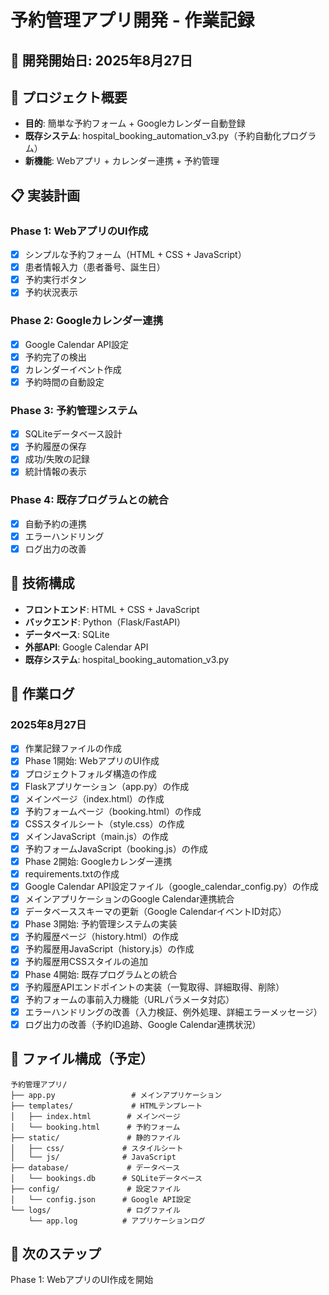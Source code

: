 # 予約管理アプリ開発 - 作業記録

## 📅 開発開始日: 2025年8月27日

## 🎯 プロジェクト概要
- **目的**: 簡単な予約フォーム + Googleカレンダー自動登録
- **既存システム**: hospital_booking_automation_v3.py（予約自動化プログラム）
- **新機能**: Webアプリ + カレンダー連携 + 予約管理

## 📋 実装計画

### Phase 1: WebアプリのUI作成
- [x] シンプルな予約フォーム（HTML + CSS + JavaScript）
- [x] 患者情報入力（患者番号、誕生日）
- [x] 予約実行ボタン
- [x] 予約状況表示

### Phase 2: Googleカレンダー連携
- [x] Google Calendar API設定
- [x] 予約完了の検出
- [x] カレンダーイベント作成
- [x] 予約時間の自動設定

### Phase 3: 予約管理システム
- [x] SQLiteデータベース設計
- [x] 予約履歴の保存
- [x] 成功/失敗の記録
- [x] 統計情報の表示

### Phase 4: 既存プログラムとの統合
- [x] 自動予約の連携
- [x] エラーハンドリング
- [x] ログ出力の改善

## 🔧 技術構成
- **フロントエンド**: HTML + CSS + JavaScript
- **バックエンド**: Python（Flask/FastAPI）
- **データベース**: SQLite
- **外部API**: Google Calendar API
- **既存システム**: hospital_booking_automation_v3.py

## 📝 作業ログ

### 2025年8月27日
- [x] 作業記録ファイルの作成
- [x] Phase 1開始: WebアプリのUI作成
- [x] プロジェクトフォルダ構造の作成
- [x] Flaskアプリケーション（app.py）の作成
- [x] メインページ（index.html）の作成
- [x] 予約フォームページ（booking.html）の作成
- [x] CSSスタイルシート（style.css）の作成
- [x] メインJavaScript（main.js）の作成
- [x] 予約フォームJavaScript（booking.js）の作成
- [x] Phase 2開始: Googleカレンダー連携
- [x] requirements.txtの作成
- [x] Google Calendar API設定ファイル（google_calendar_config.py）の作成
- [x] メインアプリケーションのGoogle Calendar連携統合
- [x] データベーススキーマの更新（Google CalendarイベントID対応）
- [x] Phase 3開始: 予約管理システムの実装
- [x] 予約履歴ページ（history.html）の作成
- [x] 予約履歴用JavaScript（history.js）の作成
- [x] 予約履歴用CSSスタイルの追加
- [x] Phase 4開始: 既存プログラムとの統合
- [x] 予約履歴APIエンドポイントの実装（一覧取得、詳細取得、削除）
- [x] 予約フォームの事前入力機能（URLパラメータ対応）
- [x] エラーハンドリングの改善（入力検証、例外処理、詳細エラーメッセージ）
- [x] ログ出力の改善（予約ID追跡、Google Calendar連携状況）

## 📁 ファイル構成（予定）
```
予約管理アプリ/
├── app.py                 # メインアプリケーション
├── templates/             # HTMLテンプレート
│   ├── index.html        # メインページ
│   └── booking.html      # 予約フォーム
├── static/               # 静的ファイル
│   ├── css/             # スタイルシート
│   └── js/              # JavaScript
├── database/             # データベース
│   └── bookings.db      # SQLiteデータベース
├── config/               # 設定ファイル
│   └── config.json      # Google API設定
└── logs/                 # ログファイル
    └── app.log          # アプリケーションログ
```

## 🚀 次のステップ
Phase 1: WebアプリのUI作成を開始
